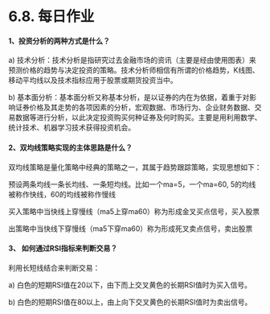 # 6.8. 每日作业

#### 1、投资分析的两种方式是什么？

a) 技术分析：技术分析是指研究过去金融市场的资讯（主要是经由使用图表）来预测价格的趋势与决定投资的策略。技术分析师相信有所谓的价格趋势，K线图、移动平均线以及技术指标应用于股票或期货投资当中。

b) 基本面分析：基本面分析又称基本分析，是以证券的内在为依据，着重于对影响证券价格及其走势的各项因素的分析，宏观数据、市场行为、企业财务数据、交易数据等进行分析，以此决定投资购买何种证券及何时购买。主要是用利用数学、统计技术、机器学习技术获得投资机会。

#### 2、双均线策略实现的主体思路是什么？

双均线策略是量化策略中经典的策略之一，其属于趋势跟踪策略，实现思想如下：

预设两条均线一条长均线、一条短均线。比如一个ma=5，一个ma=60, 5的均线被称作快线，60的均线被称作慢线

买入策略中当快线上穿慢线（ma5上穿ma60）称为形成金叉买点信号，买入股票

出策略中当快线下穿慢线（ma5下穿ma60）称为形成死叉卖点信号，卖出股票

#### 3、 如何通过RSI指标来判断交易？

利用长短线结合来判断交易：

a) 白色的短期RSI值在20以下，由下而上交叉黄色的长期RSI值时为买入信号。

b) 白色的短期RSI值在80以上，由上向下交叉黄色的长期RSI值时为卖出信号。